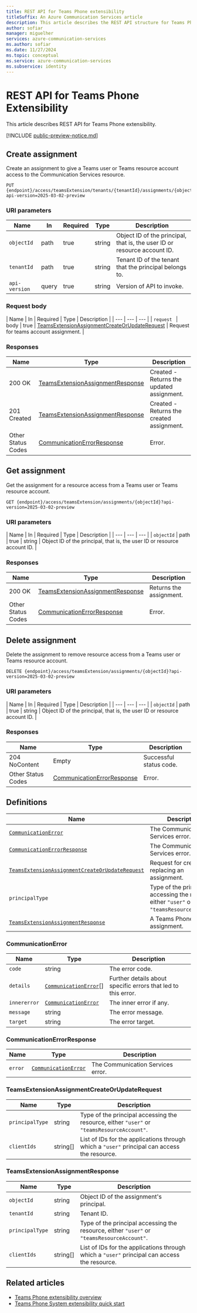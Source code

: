 ```yaml
---
title: REST API for Teams Phone extensibility
titleSuffix: An Azure Communication Services article
description: This article describes the REST API structure for Teams Phone Extensibility.
author: sofiar
manager: miguelher
services: azure-communication-services
ms.author: sofiar
ms.date: 11/27/2024
ms.topic: conceptual
ms.service: azure-communication-services
ms.subservice: identity
---
```


# REST API for Teams Phone Extensibility

This article describes REST API for Teams Phone extensibility.

[!INCLUDE [public-preview-notice.md](../../includes/public-preview-include-document.md)]

## Create assignment

Create an assignment to give a Teams user or Teams resource account access to the Communication Services resource.

```http
PUT {endpoint}/access/teamsExtension/tenants/{tenantId}/assignments/{objectId}?api-version=2025-03-02-preview
```

### URI parameters

| Name | In | Required | Type | Description |
| --- | --- | --- | --- | --- |
| `objectId` | path | true | string | Object ID of the principal, that is, the user ID or resource account ID. |
| `tenantId` | path | true | string | Tenant ID of the tenant that the principal belongs to. |
| `api-version` | query | true | string | Version of API to invoke. |

### Request body

| Name | In | Required | Type | Description |
| --- | --- | --- |
| `request ` | body | true | [TeamsExtensionAssignmentCreateOrUpdateRequest](#teamsextensionassignmentcreateorupdaterequest) | Request for teams account assignment. |

### Responses

| Name | Type | Description |
| --- | --- | --- |
| 200 OK | [TeamsExtensionAssignmentResponse](#teamsextensionassignmentresponse) | Created - Returns the updated assignment. |
| 201 Created | [TeamsExtensionAssignmentResponse](#teamsextensionassignmentresponse) | Created - Returns the created assignment. |
| Other Status Codes | [CommunicationErrorResponse](#communicationerrorresponse) | Error. |

## Get assignment

Get the assignment for a resource access from a Teams user or Teams resource account.

```http
GET {endpoint}/access/teamsExtension/assignments/{objectId}?api-version=2025-03-02-preview
```

### URI parameters

| Name | In | Required | Type | Description |
| --- | --- | --- |
| `objectId` | path | true | string | Object ID of the principal, that is, the user ID or resource account ID. |

### Responses

| Name | Type | Description |
| --- | --- | --- |
| 200 OK | [TeamsExtensionAssignmentResponse](#teamsextensionassignmentresponse) | Returns the assignment. |
| Other Status Codes | [CommunicationErrorResponse](#communicationerrorresponse) | Error. |

## Delete assignment

Delete the assignment to remove resource access from a Teams user or Teams resource account.

```http
DELETE {endpoint}/access/teamsExtension/assignments/{objectId}?api-version=2025-03-02-preview
```

### URI parameters

| Name | In | Required | Type | Description |
| --- | --- | --- |
| `objectId` | path | true | string | Object ID of the principal, that is, the user ID or resource account ID. |

### Responses

| Name | Type | Description |
| --- | --- | --- |
| 204 NoContent | Empty | Successful status code. |
| Other Status Codes | [CommunicationErrorResponse](#communicationerrorresponse) | Error. |

## Definitions

| Name | Description |
| --- | --- |
| [`CommunicationError`](#communicationerror) | The Communication Services error. |
| [`CommunicationErrorResponse`](#communicationerrorresponse) | The Communication Services error. |
| [`TeamsExtensionAssignmentCreateOrUpdateRequest`](#teamsextensionassignmentcreateorupdaterequest) | Request for creating or replacing an assignment. |
| `principalType` | Type of the principal accessing the resource, either `"user"` or `"teamsResourceAccount"`. |
| [`TeamsExtensionAssignmentResponse`](#teamsextensionassignmentresponse) | A Teams Phone assignment. |

### CommunicationError

| Name | Type | Description |
| --- | --- | --- |
| `code` | string | The error code. |
| `details` | [`CommunicationError`](#communicationerror)[] | Further details about specific errors that led to this error. |
| `innererror` | [`CommunicationError`](#communicationerror) | The inner error if any. |
| `message` | string | The error message. |
| `target` | string | The error target. |

### CommunicationErrorResponse

| Name | Type | Description |
| --- | --- | --- |
| `error` | [`CommunicationError`](#communicationerror) | The Communication Services error. |

### TeamsExtensionAssignmentCreateOrUpdateRequest

| Name | Type | Description |
| --- | --- | --- |
| `principalType` | string | Type of the principal accessing the resource, either `"user"` or `"teamsResourceAccount"`. |
| `clientIds` | string[] | List of IDs for the applications through which a `"user"` principal can access the resource. |

### TeamsExtensionAssignmentResponse

| Name | Type | Description |
| --- | --- | --- |
| `objectId` | string | Object ID of the assignment's principal. |
| `tenantId` | string | Tenant ID. |
| `principalType` | string | Type of the principal accessing the resource, either `"user"` or `"teamsResourceAccount"`. |
| `clientIds` | string[] | List of IDs for the applications through which a `"user"` principal can access the resource. |

## Related articles

- [Teams Phone extensibility overview](../../concepts/interop/tpe/teams-phone-overview.md)
- [Teams Phone System extensibility quick start](./teams-phone-extensibility-quickstart.md)